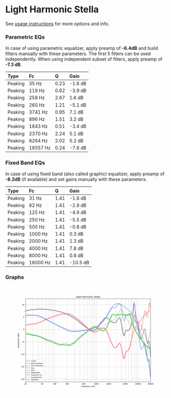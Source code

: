 # Light Harmonic Stella
See [usage instructions](https://github.com/jaakkopasanen/AutoEq#usage) for more options and info.

### Parametric EQs
In case of using parametric equalizer, apply preamp of **-6.4dB** and build filters manually
with these parameters. The first 5 filters can be used independently.
When using independent subset of filters, apply preamp of **-7.3 dB**.

| Type    | Fc       |    Q | Gain    |
|:--------|:---------|:-----|:--------|
| Peaking | 35 Hz    | 0.23 | -1.6 dB |
| Peaking | 119 Hz   | 0.62 | -3.9 dB |
| Peaking | 258 Hz   | 2.67 | 1.6 dB  |
| Peaking | 260 Hz   | 1.21 | -5.1 dB |
| Peaking | 3741 Hz  | 0.95 | 7.1 dB  |
| Peaking | 896 Hz   | 1.51 | 3.2 dB  |
| Peaking | 1843 Hz  | 0.51 | -3.4 dB |
| Peaking | 2370 Hz  | 2.24 | 5.1 dB  |
| Peaking | 6264 Hz  | 2.02 | 5.2 dB  |
| Peaking | 18557 Hz | 0.24 | -7.6 dB |

### Fixed Band EQs
In case of using fixed band (also called graphic) equalizer, apply preamp of **-8.2dB**
(if available) and set gains manually with these parameters.

| Type    | Fc       |    Q | Gain     |
|:--------|:---------|:-----|:---------|
| Peaking | 31 Hz    | 1.41 | -1.8 dB  |
| Peaking | 62 Hz    | 1.41 | -2.9 dB  |
| Peaking | 125 Hz   | 1.41 | -4.9 dB  |
| Peaking | 250 Hz   | 1.41 | -5.5 dB  |
| Peaking | 500 Hz   | 1.41 | -0.8 dB  |
| Peaking | 1000 Hz  | 1.41 | 0.3 dB   |
| Peaking | 2000 Hz  | 1.41 | 1.3 dB   |
| Peaking | 4000 Hz  | 1.41 | 7.8 dB   |
| Peaking | 8000 Hz  | 1.41 | 0.8 dB   |
| Peaking | 16000 Hz | 1.41 | -10.5 dB |

### Graphs
![](./Light%20Harmonic%20Stella.png)